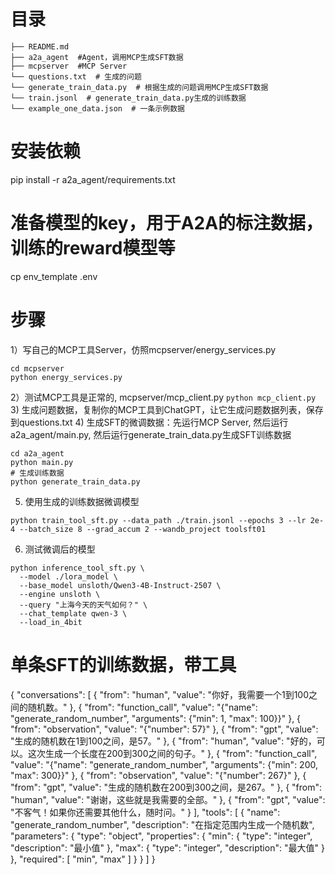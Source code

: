 # 目录
```
├── README.md
├── a2a_agent  #Agent，调用MCP生成SFT数据
├── mcpserver  #MCP Server
└── questions.txt  # 生成的问题
└── generate_train_data.py  # 根据生成的问题调用MCP生成SFT数据
└── train.jsonl  # generate_train_data.py生成的训练数据
└── example_one_data.json  # 一条示例数据
```

# 安装依赖
pip install -r a2a_agent/requirements.txt

# 准备模型的key，用于A2A的标注数据，训练的reward模型等
cp env_template .env

# 步骤
1）写自己的MCP工具Server，仿照mcpserver/energy_services.py
```
cd mcpserver
python energy_services.py
```
2）测试MCP工具是正常的, mcpserver/mcp_client.py
```python mcp_client.py```
3) 生成问题数据，复制你的MCP工具到ChatGPT，让它生成问题数据列表，保存到questions.txt
4) 生成SFT的微调数据：先运行MCP Server, 然后运行a2a_agent/main.py, 然后运行generate_train_data.py生成SFT训练数据
```
cd a2a_agent
python main.py
# 生成训练数据
python generate_train_data.py
```
5) 使用生成的训练数据微调模型
```
python train_tool_sft.py --data_path ./train.jsonl --epochs 3 --lr 2e-4 --batch_size 8 --grad_accum 2 --wandb_project toolsft01
```
6) 测试微调后的模型
```
python inference_tool_sft.py \
  --model ./lora_model \
  --base_model unsloth/Qwen3-4B-Instruct-2507 \
  --engine unsloth \
  --query "上海今天的天气如何？" \
  --chat_template qwen-3 \
  --load_in_4bit
```

# 单条SFT的训练数据，带工具
{
    "conversations": [
        {
            "from": "human",
            "value": "你好，我需要一个1到100之间的随机数。"
        },
        {
            "from": "function_call",
            "value": "{\"name\": \"generate_random_number\", \"arguments\": {\"min\": 1, \"max\": 100}}"
        },
        {
            "from": "observation",
            "value": "{\"number\": 57}"
        },
        {
            "from": "gpt",
            "value": "生成的随机数在1到100之间，是57。"
        },
        {
            "from": "human",
            "value": "好的，可以。这次生成一个长度在200到300之间的句子。"
        },
        {
            "from": "function_call",
            "value": "{\"name\": \"generate_random_number\", \"arguments\": {\"min\": 200, \"max\": 300}}"
        },
        {
            "from": "observation",
            "value": "{\"number\": 267}"
        },
        {
            "from": "gpt",
            "value": "生成的随机数在200到300之间，是267。"
        },
        {
            "from": "human",
            "value": "谢谢，这些就是我需要的全部。"
        },
        {
            "from": "gpt",
            "value": "不客气！如果你还需要其他什么，随时问。"
        }
    ],
    "tools": [
        {
            "name": "generate_random_number",
            "description": "在指定范围内生成一个随机数",
            "parameters": {
                "type": "object",
                "properties": {
                    "min": {
                        "type": "integer",
                        "description": "最小值"
                    },
                    "max": {
                        "type": "integer",
                        "description": "最大值"
                    }
                },
                "required": [
                    "min",
                    "max"
                ]
            }
        }
    ]
}